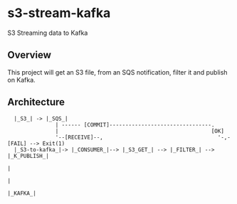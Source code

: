 # s3-stream-kafka
S3 Streaming data to Kafka

## Overview

This project will get an S3 file, from an SQS notification, filter it and publish on Kafka.

## Architecture

```
  |_S3_| -> |_SQS_|
               | ------ [COMMIT]--------------------------------.
               |                                                [OK]
               '--[RECEIVE]--,                                    '-,-[FAIL] --> Exit(1)
  |_S3-to-kafka_|-> |_CONSUMER_|--> |_S3_GET_| --> |_FILTER_| --> |_K_PUBLISH_|
                                                                       |
                                                                       |
                                                                    |_KAFKA_|
```
